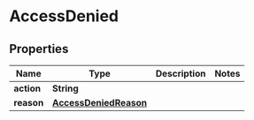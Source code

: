 

# AccessDenied


## Properties

Name | Type | Description | Notes
------------ | ------------- | ------------- | -------------
**action** | **String** |  | 
**reason** | [**AccessDeniedReason**](AccessDeniedReason.md) |  | 



